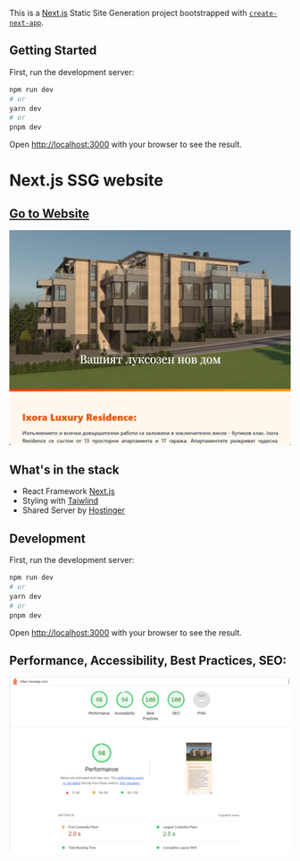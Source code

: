 This is a [Next.js](https://nextjs.org/) Static Site Generation project bootstrapped with [`create-next-app`](https://github.com/vercel/next.js/tree/canary/packages/create-next-app).

## Getting Started

First, run the development server:

```bash
npm run dev
# or
yarn dev
# or
pnpm dev
```

Open [http://localhost:3000](http://localhost:3000) with your browser to see the result.


# Next.js SSG website

## [Go to Website](https://ixorabg.com/)

![alt text](https://github.com/VasilGVasilev/nextJS/blob/ixoraInter/ixora/welcome-img-ixora.png)

## What's in the stack

- React Framework [Next.js](https://nextjs.org/)
- Styling with [Taiwlind](https://tailwindcss.com/)
- Shared Server by [Hostinger](https://www.hostinger.com/)

## Development

First, run the development server:

```bash
npm run dev
# or
yarn dev
# or
pnpm dev
```

Open [http://localhost:3000](http://localhost:3000) with your browser to see the result.


## Performance, Accessibility, Best Practices, SEO:

![alt text](https://github.com/VasilGVasilev/nextJS/blob/main/project/lighthouse.png?raw=true)
